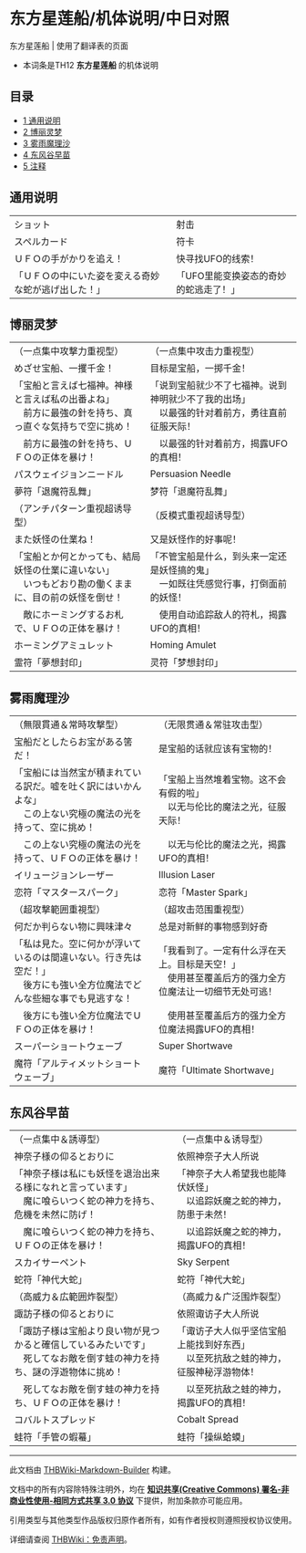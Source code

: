 # 东方星莲船/机体说明/中日对照

<!-- source html: G:\repos\THBWiki-Markdown-Builder\THBWikiMarkdown\Temp\main\1\12\ns0%3A%E4%B8%9C%E6%96%B9%E6%98%9F%E8%8E%B2%E8%88%B9%2F%E6%9C%BA%E4%BD%93%E8%AF%B4%E6%98%8E%2F%E4%B8%AD%E6%97%A5%E5%AF%B9%E7%85%A7.html -->

东方星莲船 | 使用了翻译表的页面

- 本词条是TH12 **东方星莲船** 的机体说明

  
  

  


## 目录

- [1 通用说明](#通用说明)
- [2 博丽灵梦](#博丽灵梦)
- [3 雾雨魔理沙](#雾雨魔理沙)
- [4 东风谷早苗](#东风谷早苗)
- [5 注释](#注释)





## 通用说明

<table><tbody><tr class="tt-content-header" id="通用说明-1" data-pos="&#91;&quot;\u901a\u7528\u8bf4\u660e&quot;,1&#93;"><td class="tt-jah" lang="ja"><div class="poem">ショット</div></td><td class="tt-zhh" lang="zh"><div class="poem">射击</div></td></tr><tr class="tt-content-header" id="通用说明-2" data-pos="&#91;&quot;\u901a\u7528\u8bf4\u660e&quot;,2&#93;"><td class="tt-jah" lang="ja"><div class="poem">スペルカード</div></td><td class="tt-zhh" lang="zh"><div class="poem">符卡</div></td></tr><tr class="tt-content-header" id="通用说明-3" data-pos="&#91;&quot;\u901a\u7528\u8bf4\u660e&quot;,3&#93;"><td class="tt-jah" lang="ja"><div class="poem">ＵＦＯの手がかりを追え！</div></td><td class="tt-zhh" lang="zh"><div class="poem">快寻找UFO的线索！</div></td></tr><tr class="tt-content" id="通用说明-4" data-pos="&#91;&quot;\u901a\u7528\u8bf4\u660e&quot;,4&#93;"><td class="tt-ja" lang="ja"><div class="poem">「ＵＦＯの中にいた姿を変える奇妙な蛇が逃げ出した！」</div></td><td class="tt-zh" lang="zh"><div class="poem">「UFO里能变换姿态的奇妙的蛇逃走了！」<br></div></td></tr></tbody></table>



## 博丽灵梦

<table><tbody><tr class="tt-content" id="博丽灵梦-1" data-pos="&#91;&quot;\u535a\u4e3d\u7075\u68a6&quot;,1&#93;"><td class="tt-ja" lang="ja"><div class="poem">（一点集中攻撃力重视型）</div></td><td class="tt-zh" lang="zh"><div class="poem">（一点集中攻击力重视型）</div></td></tr><tr class="tt-content-header" id="博丽灵梦-2" data-pos="&#91;&quot;\u535a\u4e3d\u7075\u68a6&quot;,2&#93;"><td class="tt-jah" lang="ja"><div class="poem">めざせ宝船、一攫千金！</div></td><td class="tt-zhh" lang="zh"><div class="poem">目标是宝船，一掷千金！</div></td></tr><tr class="tt-content" id="博丽灵梦-3" data-pos="&#91;&quot;\u535a\u4e3d\u7075\u68a6&quot;,3&#93;"><td class="tt-ja" lang="ja"><div class="poem">「宝船と言えば七福神。神様と言えば私の出番よね」<br>　前方に最強の針を持ち、真っ直ぐな気持ちで空に挑め！</div></td><td class="tt-zh" lang="zh"><div class="poem">「说到宝船就少不了七福神。说到神明就少不了我的出场」<br>　以最强的针对着前方，勇往直前征服天际！</div></td></tr><tr class="tt-content" id="博丽灵梦-4" data-pos="&#91;&quot;\u535a\u4e3d\u7075\u68a6&quot;,4&#93;"><td class="tt-ja" lang="ja"><div class="poem">　前方に最強の針を持ち、ＵＦＯの正体を暴け！</div></td><td class="tt-zh" lang="zh"><div class="poem">　以最强的针对着前方，揭露UFO的真相！</div></td></tr><tr class="tt-content" id="博丽灵梦-5" data-pos="&#91;&quot;\u535a\u4e3d\u7075\u68a6&quot;,5&#93;"><td class="tt-ja" lang="ja"><div class="poem">パスウェイジョンニードル</div></td><td class="tt-zh" lang="zh"><div class="poem">Persuasion Needle</div></td></tr><tr class="tt-content" id="博丽灵梦-6" data-pos="&#91;&quot;\u535a\u4e3d\u7075\u68a6&quot;,6&#93;"><td class="tt-ja" lang="ja"><div class="poem">夢符「退魔符乱舞」</div></td><td class="tt-zh" lang="zh"><div class="poem">梦符「退魔符乱舞」</div></td></tr><tr class="tt-content" id="博丽灵梦-7" data-pos="&#91;&quot;\u535a\u4e3d\u7075\u68a6&quot;,7&#93;"><td class="tt-ja" lang="ja"><div class="poem">（アンチパターン重视超诱导型）</div></td><td class="tt-zh" lang="zh"><div class="poem">（反模式重视超诱导型）</div></td></tr><tr class="tt-content-header" id="博丽灵梦-8" data-pos="&#91;&quot;\u535a\u4e3d\u7075\u68a6&quot;,8&#93;"><td class="tt-jah" lang="ja"><div class="poem">また妖怪の仕業ね！</div></td><td class="tt-zhh" lang="zh"><div class="poem">又是妖怪作的好事呢！</div></td></tr><tr class="tt-content" id="博丽灵梦-9" data-pos="&#91;&quot;\u535a\u4e3d\u7075\u68a6&quot;,9&#93;"><td class="tt-ja" lang="ja"><div class="poem">「宝船とか何とかっても、結局妖怪の仕業に違いない」<br>　いつもどおり勘の働くままに、目の前の妖怪を倒せ！</div></td><td class="tt-zh" lang="zh"><div class="poem">「不管宝船是什么，到头来一定还是妖怪搞的鬼」<br>　一如既往凭感觉行事，打倒面前的妖怪！</div></td></tr><tr class="tt-content" id="博丽灵梦-10" data-pos="&#91;&quot;\u535a\u4e3d\u7075\u68a6&quot;,10&#93;"><td class="tt-ja" lang="ja"><div class="poem">　敵にホーミングするお札で、ＵＦＯの正体を暴け！</div></td><td class="tt-zh" lang="zh"><div class="poem">　使用自动追踪敌人的符札，揭露UFO的真相！</div></td></tr><tr class="tt-content" id="博丽灵梦-11" data-pos="&#91;&quot;\u535a\u4e3d\u7075\u68a6&quot;,11&#93;"><td class="tt-ja" lang="ja"><div class="poem">ホーミングアミュレット</div></td><td class="tt-zh" lang="zh"><div class="poem">Homing Amulet</div></td></tr><tr class="tt-content" id="博丽灵梦-12" data-pos="&#91;&quot;\u535a\u4e3d\u7075\u68a6&quot;,12&#93;"><td class="tt-ja" lang="ja"><div class="poem">霊符「夢想封印」</div></td><td class="tt-zh" lang="zh"><div class="poem">灵符「梦想封印」<br></div></td></tr></tbody></table>



## 雾雨魔理沙

<table><tbody><tr class="tt-content" id="雾雨魔理沙-1" data-pos="&#91;&quot;\u96fe\u96e8\u9b54\u7406\u6c99&quot;,1&#93;"><td class="tt-ja" lang="ja"><div class="poem">（無限貫通＆常時攻撃型）</div></td><td class="tt-zh" lang="zh"><div class="poem">（无限贯通＆常驻攻击型）</div></td></tr><tr class="tt-content-header" id="雾雨魔理沙-2" data-pos="&#91;&quot;\u96fe\u96e8\u9b54\u7406\u6c99&quot;,2&#93;"><td class="tt-jah" lang="ja"><div class="poem">宝船だとしたらお宝がある筈だ！</div></td><td class="tt-zhh" lang="zh"><div class="poem">是宝船的话就应该有宝物的！</div></td></tr><tr class="tt-content" id="雾雨魔理沙-3" data-pos="&#91;&quot;\u96fe\u96e8\u9b54\u7406\u6c99&quot;,3&#93;"><td class="tt-ja" lang="ja"><div class="poem">「宝船には当然宝が積まれている訳だ。嘘を吐く訳にはいかんよな」<br>　この上ない究極の魔法の光を持って、空に挑め！</div></td><td class="tt-zh" lang="zh"><div class="poem">「宝船上当然堆着宝物。这不会有假的啦」<br>　以无与伦比的魔法之光，征服天际！</div></td></tr><tr class="tt-content" id="雾雨魔理沙-4" data-pos="&#91;&quot;\u96fe\u96e8\u9b54\u7406\u6c99&quot;,4&#93;"><td class="tt-ja" lang="ja"><div class="poem">　この上ない究極の魔法の光を持って、ＵＦＯの正体を暴け！</div></td><td class="tt-zh" lang="zh"><div class="poem">　以无与伦比的魔法之光，揭露UFO的真相！</div></td></tr><tr class="tt-content" id="雾雨魔理沙-5" data-pos="&#91;&quot;\u96fe\u96e8\u9b54\u7406\u6c99&quot;,5&#93;"><td class="tt-ja" lang="ja"><div class="poem">イリュージョンレーザー</div></td><td class="tt-zh" lang="zh"><div class="poem">Illusion Laser</div></td></tr><tr class="tt-content" id="雾雨魔理沙-6" data-pos="&#91;&quot;\u96fe\u96e8\u9b54\u7406\u6c99&quot;,6&#93;"><td class="tt-ja" lang="ja"><div class="poem">恋符「マスタースパーク」</div></td><td class="tt-zh" lang="zh"><div class="poem">恋符「Master Spark」</div></td></tr><tr class="tt-content" id="雾雨魔理沙-7" data-pos="&#91;&quot;\u96fe\u96e8\u9b54\u7406\u6c99&quot;,7&#93;"><td class="tt-ja" lang="ja"><div class="poem">（超攻撃範囲重視型）</div></td><td class="tt-zh" lang="zh"><div class="poem">（超攻击范围重视型）</div></td></tr><tr class="tt-content-header" id="雾雨魔理沙-8" data-pos="&#91;&quot;\u96fe\u96e8\u9b54\u7406\u6c99&quot;,8&#93;"><td class="tt-jah" lang="ja"><div class="poem">何だか判らない物に興味津々</div></td><td class="tt-zhh" lang="zh"><div class="poem">总是对新鲜的事物感到好奇</div></td></tr><tr class="tt-content" id="雾雨魔理沙-9" data-pos="&#91;&quot;\u96fe\u96e8\u9b54\u7406\u6c99&quot;,9&#93;"><td class="tt-ja" lang="ja"><div class="poem">「私は見た。空に何かが浮いているのは間違いない。行き先は空だ！」<br>　後方にも強い全方位魔法でどんな些細な事でも見逃すな！</div></td><td class="tt-zh" lang="zh"><div class="poem">「我看到了。一定有什么浮在天上。目标是天空！」<br>　使用甚至覆盖后方的强力全方位魔法让一切细节无处可逃！</div></td></tr><tr class="tt-content" id="雾雨魔理沙-10" data-pos="&#91;&quot;\u96fe\u96e8\u9b54\u7406\u6c99&quot;,10&#93;"><td class="tt-ja" lang="ja"><div class="poem">　後方にも強い全方位魔法でＵＦＯの正体を暴け！</div></td><td class="tt-zh" lang="zh"><div class="poem">　使用甚至覆盖后方的强力全方位魔法揭露UFO的真相！</div></td></tr><tr class="tt-content" id="雾雨魔理沙-11" data-pos="&#91;&quot;\u96fe\u96e8\u9b54\u7406\u6c99&quot;,11&#93;"><td class="tt-ja" lang="ja"><div class="poem">スーパーショートウェーブ</div></td><td class="tt-zh" lang="zh"><div class="poem">Super Shortwave</div></td></tr><tr class="tt-content" id="雾雨魔理沙-12" data-pos="&#91;&quot;\u96fe\u96e8\u9b54\u7406\u6c99&quot;,12&#93;"><td class="tt-ja" lang="ja"><div class="poem">魔符「アルティメットショートウェーブ」</div></td><td class="tt-zh" lang="zh"><div class="poem">魔符「Ultimate Shortwave」<br></div></td></tr></tbody></table>



## 东风谷早苗

<table><tbody><tr class="tt-content" id="东风谷早苗-1" data-pos="&#91;&quot;\u4e1c\u98ce\u8c37\u65e9\u82d7&quot;,1&#93;"><td class="tt-ja" lang="ja"><div class="poem">（一点集中＆誘導型）</div></td><td class="tt-zh" lang="zh"><div class="poem">（一点集中＆诱导型）</div></td></tr><tr class="tt-content-header" id="东风谷早苗-2" data-pos="&#91;&quot;\u4e1c\u98ce\u8c37\u65e9\u82d7&quot;,2&#93;"><td class="tt-jah" lang="ja"><div class="poem">神奈子様の仰るとおりに</div></td><td class="tt-zhh" lang="zh"><div class="poem">依照神奈子大人所说</div></td></tr><tr class="tt-content" id="东风谷早苗-3" data-pos="&#91;&quot;\u4e1c\u98ce\u8c37\u65e9\u82d7&quot;,3&#93;"><td class="tt-ja" lang="ja"><div class="poem">「神奈子様は私にも妖怪を退治出来る様になれと言っています」<br>　魔に喰らいつく蛇の神力を持ち、危機を未然に防げ！</div></td><td class="tt-zh" lang="zh"><div class="poem">「神奈子大人希望我也能降伏妖怪」<br>　以追踪妖魔之蛇的神力，防患于未然！</div></td></tr><tr class="tt-content" id="东风谷早苗-4" data-pos="&#91;&quot;\u4e1c\u98ce\u8c37\u65e9\u82d7&quot;,4&#93;"><td class="tt-ja" lang="ja"><div class="poem">　魔に喰らいつく蛇の神力を持ち、ＵＦＯの正体を暴け！</div></td><td class="tt-zh" lang="zh"><div class="poem">　以追踪妖魔之蛇的神力，揭露UFO的真相！</div></td></tr><tr class="tt-content" id="东风谷早苗-5" data-pos="&#91;&quot;\u4e1c\u98ce\u8c37\u65e9\u82d7&quot;,5&#93;"><td class="tt-ja" lang="ja"><div class="poem">スカイサーペント</div></td><td class="tt-zh" lang="zh"><div class="poem">Sky Serpent</div></td></tr><tr class="tt-content" id="东风谷早苗-6" data-pos="&#91;&quot;\u4e1c\u98ce\u8c37\u65e9\u82d7&quot;,6&#93;"><td class="tt-ja" lang="ja"><div class="poem">蛇符「神代大蛇」</div></td><td class="tt-zh" lang="zh"><div class="poem">蛇符「神代大蛇」</div></td></tr><tr class="tt-content" id="东风谷早苗-7" data-pos="&#91;&quot;\u4e1c\u98ce\u8c37\u65e9\u82d7&quot;,7&#93;"><td class="tt-ja" lang="ja"><div class="poem">（高威力＆広範囲炸裂型）</div></td><td class="tt-zh" lang="zh"><div class="poem">（高威力＆广泛围炸裂型）</div></td></tr><tr class="tt-content-header" id="东风谷早苗-8" data-pos="&#91;&quot;\u4e1c\u98ce\u8c37\u65e9\u82d7&quot;,8&#93;"><td class="tt-jah" lang="ja"><div class="poem">諏訪子様の仰るとおりに</div></td><td class="tt-zhh" lang="zh"><div class="poem">依照诹访子大人所说</div></td></tr><tr class="tt-content" id="东风谷早苗-9" data-pos="&#91;&quot;\u4e1c\u98ce\u8c37\u65e9\u82d7&quot;,9&#93;"><td class="tt-ja" lang="ja"><div class="poem">「諏訪子様は宝船より良い物が見つかると確信しているみたいです」<br>　死してなお敵を倒す蛙の神力を持ち、謎の浮遊物体に挑め！</div></td><td class="tt-zh" lang="zh"><div class="poem">「诹访子大人似乎坚信宝船上能找到好东西」<br>　以至死抗敌之蛙的神力，征服神秘浮游物体！</div></td></tr><tr class="tt-content" id="东风谷早苗-10" data-pos="&#91;&quot;\u4e1c\u98ce\u8c37\u65e9\u82d7&quot;,10&#93;"><td class="tt-ja" lang="ja"><div class="poem">　死してなお敵を倒す蛙の神力を持ち、ＵＦＯの正体を暴け！</div></td><td class="tt-zh" lang="zh"><div class="poem">　以至死抗敌之蛙的神力，揭露UFO的真相！</div></td></tr><tr class="tt-content" id="东风谷早苗-11" data-pos="&#91;&quot;\u4e1c\u98ce\u8c37\u65e9\u82d7&quot;,11&#93;"><td class="tt-ja" lang="ja"><div class="poem">コバルトスプレッド</div></td><td class="tt-zh" lang="zh"><div class="poem">Cobalt Spread</div></td></tr><tr class="tt-content" id="东风谷早苗-12" data-pos="&#91;&quot;\u4e1c\u98ce\u8c37\u65e9\u82d7&quot;,12&#93;"><td class="tt-ja" lang="ja"><div class="poem">蛙符「手管の蝦蟇」</div></td><td class="tt-zh" lang="zh"><div class="poem">蛙符「操纵蛤蟆」<br></div></td></tr></tbody></table>



  
  

  





---

此文档由 [THBWiki-Markdown-Builder](https://github.com/Delsin-Yu/THBWiki-Markdown-Builder) 构建。

文档中的所有内容除特殊注明外，均在 [**知识共享(Creative Commons) 署名-非商业性使用-相同方式共享 3.0 协议**](https://creativecommons.org/licenses/by-sa/3.0/deed.zh-hans) 下提供，附加条款亦可能应用。

引用类型与其他类型作品版权归原作者所有，如有作者授权则遵照授权协议使用。

详细请查阅 [THBWiki：免责声明](https://thbwiki.cc/THBWiki:%E5%85%8D%E8%B4%A3%E5%A3%B0%E6%98%8E)。

